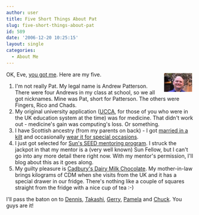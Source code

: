 ```yaml
---
author: user
title: Five Short Things About Pat
slug: five-short-things-about-pat
id: 589
date: '2006-12-20 10:25:15'
layout: single
categories:
  - About Me
---
```


[<span style="margin: 5px; float: right;">![](images/SmallPat.jpg)</span>](http://blog.superpat.com/) OK, Eve, [you got me](http://www.xmlgrrl.com/blog/archives/2006/12/19/the-five-things-virus/). Here are my five.

1.  I'm not really Pat. My legal name is Andrew Patterson. There were four Andrews in my class at school, so we all got nicknames. Mine was Pat, short for Patterson. The others were Fingers, Rico and Chads.
2.  My original university application ([UCCA](http://en.wikipedia.org/wiki/Universities_Central_Council_on_Admissions), for those of you who were in the UK education system at the time) was for medicine. That didn't work out - medicine's gain was computing's loss. Or something.
3.  I have Scottish ancestry (from my parents on back) - I got [married in a kilt](images/TheBoys.jpg) and occasionally [wear it for special occasions](images/Wedding.jpg).
4.  I just got selected for [Sun's SEED mentoring program](https://www.facebook.com/pages/SEED-Engineering-Mentoring-Program/165811522614?sk=wall). I struck the jackpot in that my mentor is a (very well known) Sun Fellow, but I can't go into any more detail there right now. With my mentor's permission, I'll blog about this as it goes along.
5.  My guilty pleasure is [Cadbury's Dairy Milk Chocolate](https://www.cadbury.co.uk/products/dairy-milk-2360?p=2360). My mother-in-law brings kilograms of CDM when she visits from the UK and it has a special drawer in our fridge. There's nothing like a couple of squares straight from the fridge with a nice cup of tea :-)

I'll pass the baton on to [Dennis](http://blogs.sun.com/justme/), [Takashi](http://blogs.sun.com/shita/), [Gerry](http://beuchelt.blogdns.net:8080/), [Pamela](http://eternaloptimist.wordpress.com/) and [Chuck](http://xmldap.blogspot.com/). You guys are it!